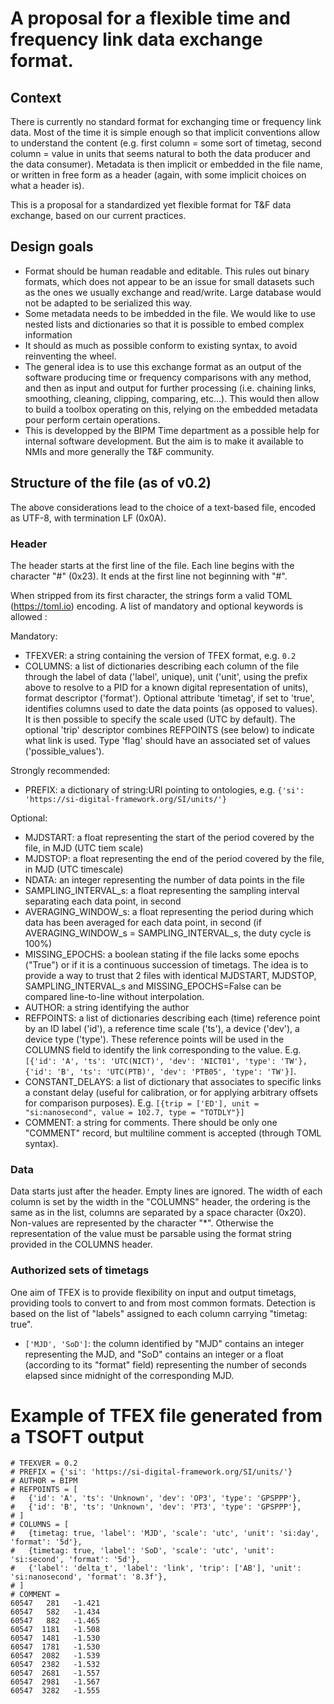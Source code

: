 # A proposal for a flexible time and frequency link data exchange format.

## Context

There is currently no standard format for exchanging time or frequency link data. Most of the time it is simple enough so that implicit conventions allow to understand the content (e.g. first column = some sort of timetag, second column = value in units that seems natural to both the data producer and the data consumer). Metadata is then implicit or embedded in the file name, or written in free form as a header (again, with some implicit choices on what a header is).

This is a proposal for a standardized yet flexible format for T&F data exchange, based on our current practices.

## Design goals

- Format should be human readable and editable. This rules out binary formats, which does not appear to be an issue for small datasets such as the ones we usually exchange and read/write. Large database would not be adapted to be serialized this way.
- Some metadata needs to be imbedded in the file. We would like to use nested lists and dictionaries so that it is possible to embed complex information
- It should as much as possible conform to existing syntax, to avoid reinventing the wheel.
- The general idea is to use this exchange format as an output of the software producing time or frequency comparisons with any method, and then as input and output for further processing (i.e. chaining links, smoothing, cleaning, clipping, comparing, etc...). This would then allow to build a toolbox operating on this, relying on the embedded metadata pour perform certain operations.
- This is developped by the BIPM Time department as a possible help for internal software development. But the aim is to make it available to NMIs and more generally the T&F community.

## Structure of the file (as of v0.2)

The above considerations lead to the choice of a text-based file, encoded as UTF-8, with termination LF (0x0A). 

### Header

The header starts at the first line of the file. Each line begins with the character "\#" (0x23). It ends at the first line not beginning with "\#".

When stripped from its first character, the strings form a valid TOML (https://toml.io) encoding. A list of mandatory and optional keywords is allowed :

Mandatory:

- TFEXVER: a string containing the version of TFEX format, e.g. `0.2`
- COLUMNS: a list of dictionaries describing each column of the file through the label of data ('label', unique), unit ('unit', using the prefix above to resolve to a PID for a known digital representation of units), format descriptor ('format'). Optional attribute 'timetag', if set to 'true', identifies columns used to date the data points (as opposed to values). It is then possible to specify the scale used (UTC by default). The optional 'trip' descriptor combines REFPOINTS (see below) to indicate what link is used. Type 'flag' should have an associated set of values ('possible\_values').

Strongly recommended:

- PREFIX: a dictionary of string:URI pointing to ontologies, e.g. `{'si': 'https://si-digital-framework.org/SI/units/'}`

Optional:

- MJDSTART: a float representing the start of the period covered by the file, in MJD (UTC tiem scale)
- MJDSTOP: a float representing the end of the period covered by the file, in MJD (UTC timescale)
- NDATA: an integer representing the number of data points in the file
- SAMPLING\_INTERVAL\_s: a float representing the sampling interval separating each data point, in second
- AVERAGING\_WINDOW\_s: a float representing the period during which data has been averaged for each data point, in second (if AVERAGING\_WINDOW\_s = SAMPLING\_INTERVAL\_s, the duty cycle is 100%)
- MISSING\_EPOCHS: a boolean stating if the file lacks some epochs ("True") or if it is a continuous succession of timetags. The idea is to provide a way to trust that 2 files with identical MJDSTART, MJDSTOP, SAMPLING\_INTERVAL\_s and MISSING\_EPOCHS=False can be compared line-to-line without interpolation.
- AUTHOR: a string identifying the author
- REFPOINTS: a list of dictionaries describing each (time) reference point by an ID label ('id'), a reference time scale ('ts'), a device ('dev'), a device type ('type'). These reference points will be used in the COLUMNS field to identify the link corresponding to the value. E.g. `[{'id': 'A', 'ts': 'UTC(NICT)', 'dev': 'NICT01', 'type': 'TW'},{'id': 'B', 'ts': 'UTC(PTB)', 'dev': 'PTB05', 'type': 'TW'}]`.
- CONSTANT\_DELAYS: a list of dictionary that associates to specific links a constant delay (useful for calibration, or for applying arbitrary offsets for comparison purposes). E.g. `[{trip = ['ED'], unit = "si:nanosecond", value = 102.7, type = "TOTDLY"}]` 
- COMMENT: a string for comments. There should be only one "COMMENT" record, but multiline comment is accepted (through TOML syntax).

### Data

Data starts just after the header. Empty lines are ignored. The width of each column is set by the width in the "COLUMNS" header, the ordering is the same as in the list, columns are separated by a space character (0x20). Non-values are represented by the character "\*". Otherwise the representation of the value must be parsable using the format string provided in the COLUMNS header. 

### Authorized sets of timetags

One aim of TFEX is to provide flexibility on input and output timetags, providing tools to convert to and from most common formats. Detection is based on the list of "labels" assigned to each column carrying "timetag: true".

- `['MJD', 'SoD']`: the column identified by "MJD" contains an integer representing the MJD, and "SoD" contains an integer or a float (according to its "format" field) representing the number of seconds elapsed since midnight of the corresponding MJD.


# Example of TFEX file generated from a TSOFT output

```
# TFEXVER = 0.2
# PREFIX = {'si': 'https://si-digital-framework.org/SI/units/'}
# AUTHOR = BIPM
# REFPOINTS = [
#   {'id': 'A', 'ts': 'Unknown', 'dev': 'OP3', 'type': 'GPSPPP'},
#   {'id': 'B', 'ts': 'Unknown', 'dev': 'PT3', 'type': 'GPSPPP'},
# ]
# COLUMNS = [
#   {timetag: true, 'label': 'MJD', 'scale': 'utc', 'unit': 'si:day', 'format': '5d'},
#   {timetag: true, 'label': 'SoD', 'scale': 'utc', 'unit': 'si:second', 'format': '5d'},
#   {'label': 'delta_t', 'label': 'link', 'trip': ['AB'], 'unit': 'si:nanosecond', 'format': '8.3f'},
# ]
# COMMENT = 
60547   281   -1.421 
60547   582   -1.434 
60547   882   -1.465 
60547  1181   -1.508 
60547  1481   -1.530 
60547  1781   -1.530 
60547  2082   -1.539 
60547  2382   -1.532 
60547  2681   -1.557 
60547  2981   -1.567 
60547  3282   -1.555 
```
